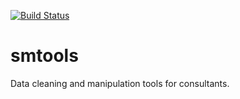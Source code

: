 [![Build Status](https://travis-ci.org/monorunner/smtools.svg?branch=master)](https://travis-ci.org/monorunner/smtools)

# smtools
Data cleaning and manipulation tools for consultants.
